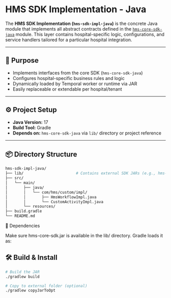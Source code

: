# HMS SDK Implementation - Java

The **HMS SDK Implementation (`hms-sdk-impl-java`)** is the concrete Java module that implements all abstract contracts defined in the [`hms-core-sdk-java`](../hms-core-sdk-java/) module. This layer contains hospital-specific logic, configurations, and service handlers tailored for a particular hospital integration.

---

## 🚀 Purpose

- Implements interfaces from the core SDK (`hms-core-sdk-java`)
- Configures hospital-specific business rules and logic
- Dynamically loaded by Temporal worker or runtime via JAR
- Easily replaceable or extendable per hospital/tenant

---

## ⚙️ Project Setup

- **Java Version:** 17
- **Build Tool:** Gradle
- **Depends on:** `hms-core-sdk-java` via `lib/` directory or project reference

---

## 📦 Directory Structure

```bash
hms-sdk-impl-java/
├── lib/                       # Contains external SDK JARs (e.g., hms-core-sdk.jar)
├── src/
│   └── main/
│       ├── java/
│       │   └── com/hms/custom/impl/
│       │       ├── HmsWorkflowImpl.java
│       │       └── CustomActivityImpl.java
│       └── resources/
├── build.gradle
└── README.md

```

🔗 Dependencies

Make sure hms-core-sdk.jar is available in the lib/ directory. Gradle loads it as:

## 🛠 Build & Install

```bash
# Build the JAR
./gradlew build

# Copy to external folder (optional)
./gradlew copyJarToOpt